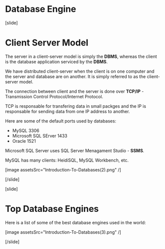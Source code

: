 # Database Engine

[slide]

# Client Server Model

The server in a client-server model is simply the **DBMS**, whereas the client is the database application serviced by the **DBMS**.

We have distributed client-server when the client is on one computer and the server and database are on another. It is simply referred to as the client-server model.

The connection between client and the server is done over **TCP/IP** - Transmission Control Protocol/Internet Protocol.

TCP is responsable for transfering data in small packges and the IP is responsable for sending data from one IP address to another.

Here are some of the default ports used by databases:

- MySQL 3306
- Microsoft SQL SErver 1433
- Oracle 1521

Microsoft SQL Server uses SQL Server Menagament Studio - **SSMS**.

MySQL has many clients: HeidiSQL, MySQL Workbench, etc.

[image assetsSrc="Introduction-To-Databases(2).png" /]

[/slide]

[slide]

# Top Database Engines

Here is a list of some of the best database engines used in the world:

[image assetsSrc="Introduction-To-Databases(3).png" /]

[/slide]